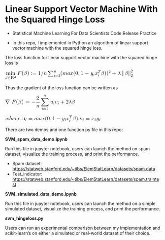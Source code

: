 # Linear Support Vector Machine With the Squared Hinge Loss

- Statistical Machine Learning For Data Scientists Code Release Practice

- In this repo, I implemented in Python an algorithm of linear support vector machine with the squared hinge loss.


The loss function for linear support vector machine with the squared hinge loss is

![Alt text](www/eq1.gif?raw=true "Title")

Thus the gradient of the loss function can be written as

![Alt text](www/eq2.gif?raw=true "Title")

![Alt text](www/eq3.gif?raw=true "Title")

There are two demos and one function py file in this repo:

**SVM_spam_data_demo.ipynb**

Run this file in jupyter notebook, users can launch the method on spam dataset, visualize the training process, and print the performance.
-	Spam dataset: https://statweb.stanford.edu/~tibs/ElemStatLearn/datasets/spam.data
-	Test_indicator: https://statweb.stanford.edu/~tibs/ElemStatLearn/datasets/spam.traintest

**SVM_simulated_data_demo.ipynb**

Run this file in jupyter notebook, users can launch the method on a simple simulated dataset,
visualize the training process, and print the performance.

**svm_hingeloss.py**

Users can run an experimental comparison between my implementation and scikit-learn’s on either a simulated or real-world dataset of their choice.

